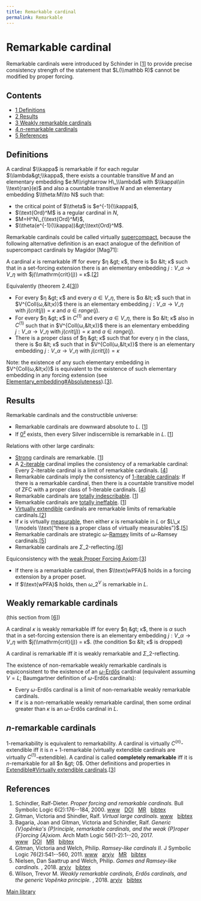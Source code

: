 ```yaml
---
title: Remarkable cardinal
permalink: Remarkable
---
```

# Remarkable cardinal











Remarkable cardinals were introduced by Schinder in
\[[1](#bibkey_Schindler2000:RemarkableCardinal)\] to provide precise
consistency strength of the statement that $L(\\mathbb R)$ cannot be
modified by proper forcing.



## Contents


-   [<span class="tocnumber">1</span> <span
    class="toctext">Definitions</span>](#Definitions)
-   [<span class="tocnumber">2</span> <span
    class="toctext">Results</span>](#Results)
-   [<span class="tocnumber">3</span> <span class="toctext">Weakly
    remarkable cardinals</span>](#Weakly_remarkable_cardinals)
-   [<span class="tocnumber">4</span> <span
    class="toctext">$n$-remarkable
    cardinals</span>](#.24n.24-remarkable_cardinals)
-   [<span class="tocnumber">5</span> <span
    class="toctext">References</span>](#References)


## Definitions

A cardinal $\\kappa$ is remarkable if for each regular
$\\lambda&gt;\\kappa$, there exists a countable transitive $M$ and an
elementary embedding $e:M\\rightarrow H\_\\lambda$ with $\\kappa\\in
\\text{ran}(e)$ and also a countable transitive $N$ and an elementary
embedding $\\theta:M\\to N$ such that:

-   the critical point of $\\theta$ is $e^{-1}(\\kappa)$,
-   $\\text{Ord}^M$ is a regular cardinal in $N$,
-   $M=H^N\_{\\text{Ord}^M}$,
-   $\\theta(e^{-1}(\\kappa))&gt;\\text{Ord}^M$.

Remarkable cardinals could be called virtually
[supercompact](/Supercompact "Supercompact"),
because the following alternative definition is an exact analogue of the
definition of supercompact cardinals by Magidor \[Mag71\]:

A cardinal $κ$ is remarkable iff for every $η &gt; κ$, there is $α &lt;
κ$ such that in a set-forcing extension there is an elementary embedding
$j : V\_α → V\_η$ with $j(\\mathrm{crit}(j)) =
κ$.\[[2](#bibkey_GitmanSchindler:VirtualLargeCardinals)\]

Equivalently (theorem
2.4\[[3](#bibkey_BagariaGitmanSchindler2017:VopenkaPrinciple)\])

-   For every $η &gt; κ$ and every $a ∈ V\_η$, there is $α &lt; κ$ such
    that in $V^{Coll(ω,&lt;κ)}$ there is an elementary embedding $j :
    V\_α → V\_η$ with $j(crit(j)) = κ$ and $a ∈ range(j)$.
-   For every $η &gt; κ$ in $C^{(1)}$ and every $a ∈ V\_η$, there is $α
    &lt; κ$ also in $C^{(1)}$ such that in $V^{Coll(ω,&lt;κ)}$ there is
    an elementary embedding $j : V\_α → V\_η$ with $j(crit(j)) = κ$ and
    $a ∈ range(j)$.
-   There is a proper class of $η &gt; κ$ such that for every $η$ in the
    class, there is $α &lt; κ$ such that in $V^{Coll(ω,&lt;κ)}$ there is
    an elementary embedding $j : V\_α → V\_η$ with $j(crit(j)) = κ$

Note: the existence of any such elementary embedding in
$V^{Coll(ω,&lt;κ)}$ is equivalent to the existence of such elementary
embedding in any forcing extension (see
[Elementary\_embedding\#Absoluteness](/Elementary_embedding#Absoluteness "Elementary embedding")).\[[3](#bibkey_BagariaGitmanSchindler2017:VopenkaPrinciple)\].

## Results

Remarkable cardinals and the constructible universe:

-   Remarkable cardinals are downward absolute to $L$.
    \[[1](#bibkey_Schindler2000:RemarkableCardinal)\]
-   If
    <a href="/Zero_sharp" class="mw-redirect" title="Zero sharp">$0^\sharp$</a>
    exists, then every Silver indiscernible is remarkable in $L$.
    \[[1](#bibkey_Schindler2000:RemarkableCardinal)\]

Relations with other large cardinals:

-   [Strong](/Strong "Strong")
    cardinals are remarkable.
    \[[1](#bibkey_Schindler2000:RemarkableCardinal)\]
-   A
    <a href="/Iterable" class="mw-redirect" title="Iterable">$2$-iterable</a>
    cardinal implies the consistency of a remarkable cardinal: Every
    $2$-iterable cardinal is a limit of remarkable cardinals.
    \[[4](#bibkey_GitmanWelch2011:RamseyLikeCardinalsII)\]
-   Remarkable cardinals imply the consistency of
    <a href="/Iterable" class="mw-redirect" title="Iterable">$1$-iterable cardinals</a>:
    If there is a remarkable cardinal, then there is a countable
    transitive model of ZFC with a proper class of $1$-iterable
    cardinals. \[[4](#bibkey_GitmanWelch2011:RamseyLikeCardinalsII)\]
-   Remarkable cardinals are
    <a href="/Totally_indescribable" class="mw-redirect" title="Totally indescribable">totally indescribable</a>.
    \[[1](#bibkey_Schindler2000:RemarkableCardinal)\]
-   Remarkable cardinals are [totally
    ineffable](/Ineffable "Ineffable").
    \[[1](#bibkey_Schindler2000:RemarkableCardinal)\]
-   [Virtually
    extendible](/Extendible "Extendible")
    cardinals are remarkable limits of remarkable
    cardinals.\[[2](#bibkey_GitmanSchindler:VirtualLargeCardinals)\]
-   If $κ$ is virtually
    [measurable](/Measurable "Measurable"),
    then either $κ$ is remarkable in $L$ or $L\_κ \\models \\text{“there
    is a proper class of virtually
    measurables”}$.\[[5](#bibkey_NielsenWelch2018:GamesRamseylike)\]
-   Remarkable cardinals are strategic
    $ω$-[Ramsey](/Ramsey "Ramsey")
    limits of $ω$-Ramsey
    cardinals.\[[5](#bibkey_NielsenWelch2018:GamesRamseylike)\]
-   Remarkable cardinals are
    $Σ\_2$-reflecting.\[[6](#bibkey_Wilson2018:WeaklyRemarkableCardinals)\]

Equiconsistency with the [weak Proper Forcing
Axiom](/Forcing "Forcing"):\[[3](#bibkey_BagariaGitmanSchindler2017:VopenkaPrinciple)\]

-   If there is a remarkable cardinal, then $\\text{wPFA}$ holds in a
    forcing extension by a proper poset.
-   If $\\text{wPFA}$ holds, then $ω\_2^V$ is remarkable in $L$.

## Weakly remarkable cardinals

(this section from
\[[6](#bibkey_Wilson2018:WeaklyRemarkableCardinals)\])

A cardinal $κ$ is weakly remarkable iff for every $η &gt; κ$, there is
$α$ such that in a set-forcing extension there is an elementary
embedding $j : V\_α → V\_η$ with $j(\\mathrm{crit}(j)) = κ$. (the
condition $α &lt; κ$ is dropped)

A cardinal is remarkable iff it is weakly remarkable and
$Σ\_2$-reflecting.

The existence of non-remarkable weakly remarkable cardinals is
equiconsistent to the existence of an
[$ω$-Erdős](/Erdos "Erdos")
cardinal (equivalent assuming $V=L$; Baumgartner definition of $ω$-Erdős
cardinals):

-   Every $ω$-Erdős cardinal is a limit of non-remarkable weakly
    remarkable cardinals.
-   If $κ$ is a non-remarkable weakly remarkable cardinal, then some
    ordinal greater than $κ$ is an $ω$-Erdős cardinal in $L$.

## $n$-remarkable cardinals

$1$-remarkability is equivalent to remarkability. A cardinal is
virtually $C^{(n)}$-extendible iff it is $n + 1$-remarkable (virtually
extendible cardinals are virtually $C^{(1)}$-extendible). A cardinal is
called **completely remarkable** iff it is $n$-remarkable for all $n
&gt; 0$. Other definitions and properties in [Extendible\#Virtually
extendible
cardinals](/Extendible#Virtually_extendible_cardinals "Extendible").\[[3](#bibkey_BagariaGitmanSchindler2017:VopenkaPrinciple)\]

## References

1.  <span id="bibkey_Schindler2000:RemarkableCardinal">Schindler,
    Ralf-Dieter. *Proper forcing and remarkable cardinals.* Bull
    Symbolic Logic 6(2):176--184, 2000.
    <a href="http://dx.doi.org/10.2307/421205" class="extiw">www</a>   <a href="http://web.archive.org/web/20191005074941/http://dx.doi.org/10.2307/421205" class="extiw">DOI</a>   <a href="http://web.archive.org/web/20191005074941/http://www.ams.org/mathscinet-getitem?mr=1765054" class="extiw">MR</a>   <a href="javascript:bibpopup(&#39;@article%20%7BSchindler2000:RemarkableCardinal,%20%20%20%20AUTHOR%20=%20%7BSchindler,%20Ralf-Dieter%7D,%3Cbr%3E%20%20%20%20%20TITLE%20=%20%7BProper%20forcing%20and%20remarkable%20cardinals%7D,%3Cbr%3E%20%20%20JOURNAL%20=%20%7BBull.%20Symbolic%20Logic%7D,%3Cbr%3E%20%20FJOURNAL%20=%20%7BThe%20Bulletin%20of%20Symbolic%20Logic%7D,%3Cbr%3E%20%20%20%20VOLUME%20=%20%7B6%7D,%3Cbr%3E%20%20%20%20%20%20YEAR%20=%20%7B2000%7D,%3Cbr%3E%20%20%20%20NUMBER%20=%20%7B2%7D,%3Cbr%3E%20%20%20%20%20PAGES%20=%20%7B176--184%7D,%3Cbr%3E%20%20%20%20%20%20ISSN%20=%20%7B1079-8986%7D,%3Cbr%3E%20%20%20MRCLASS%20=%20%7B03E40%20(03E45%2003E55)%7D,%3Cbr%3E%20%20MRNUMBER%20=%20%7B1765054%20(2001h:03096)%7D,%3Cbr%3EMRREVIEWER%20=%20%7BA.%20Kanamori%7D,%3Cbr%3E%20%20%20%20%20%20%20DOI%20=%20%7B10.2307/421205%7D,%3Cbr%3E%20%20%20%20%20%20%20URL%20=%20%7Bhttp://dx.doi.org/10.2307/421205%7D,%3Cbr%3E%7D&#39;)" class="bibtex">bibtex</a></span>
2.  <span id="bibkey_GitmanSchindler:VirtualLargeCardinals">Gitman,
    Victoria and Shindler, Ralf. *Virtual large cardinals.*
    <a href="https://ivv5hpp.uni-muenster.de/u/rds/virtualLargeCardinalsEdited5.pdf" class="extiw">www</a>   <a href="javascript:bibpopup(&#39;@ARTICLE%7BGitmanSchindler:VirtualLargeCardinals,AUTHOR=%20%7BGitman,%20Victoria%20and%20Shindler,%20Ralf%7D,%3Cbr%3ETITLE=%20%7BVirtual%20large%20cardinals%7D,%3Cbr%3EURL=%20%7Bhttps://ivv5hpp.uni-muenster.de/u/rds/virtualLargeCardinalsEdited5.pdf%7D%7D&#39;)" class="bibtex">bibtex</a></span>
3.  <span
    id="bibkey_BagariaGitmanSchindler2017:VopenkaPrinciple">Bagaria,
    Joan and Gitman, Victoria and Schindler, Ralf. *Generic {V}opěnka's
    {P}rinciple, remarkable cardinals, and the weak {P}roper {F}orcing
    {A}xiom.* Arch Math Logic 56(1-2):1--20, 2017.
    <a href="https://victoriagitman.github.io/publications/2016/02/10/generic-vopenkas-principle-remarkable-cardinals-and-the-weak-proper-forcing-axiom.html" class="extiw">www</a>   <a href="http://web.archive.org/web/20191005074941/http://dx.doi.org/10.1007/s00153-016-0511-x" class="extiw">DOI</a>   <a href="http://web.archive.org/web/20191005074941/http://www.ams.org/mathscinet-getitem?mr=3598793" class="extiw">MR</a>   <a href="javascript:bibpopup(&#39;@ARTICLE%7BBagariaGitmanSchindler2017:VopenkaPrinciple,%20AUTHOR%20=%20%7BBagaria,%20Joan%20and%20Gitman,%20Victoria%20and%20Schindler,%20Ralf%7D,%3Cbr%3E%20TITLE%20=%20%7BGeneric%20%7BV%7Dopěnka\&#39;s%20%7BP%7Drinciple,%20remarkable%20cardinals,%20and%20the%20weak%20%7BP%7Droper%20%7BF%7Dorcing%20%7BA%7Dxiom%7D,%3Cbr%3E%20JOURNAL%20=%20%7BArch.%20Math.%20Logic%7D,%3Cbr%3E%20FJOURNAL%20=%20%7BArchive%20for%20Mathematical%20Logic%7D,%3Cbr%3E%20VOLUME%20=%20%7B56%7D,%3Cbr%3E%20YEAR%20=%20%7B2017%7D,%3Cbr%3E%20NUMBER%20=%20%7B1-2%7D,%3Cbr%3E%20PAGES%20=%20%7B1--20%7D,%3Cbr%3E%20ISSN%20=%20%7B0933-5846%7D,%3Cbr%3E%20MRCLASS%20=%20%7B03E35%20(03E55%2003E57)%7D,%3Cbr%3E%20MRNUMBER%20=%20%7B3598793%7D,%3Cbr%3E%20DOI%20=%20%7B10.1007/s00153-016-0511-x%7D,%3Cbr%3E%20URL%20=%20%7Bhttps://victoriagitman.github.io/publications/2016/02/10/generic-vopenkas-principle-remarkable-cardinals-and-the-weak-proper-forcing-axiom.html%7D%7D&#39;)" class="bibtex">bibtex</a></span>
4.  <span id="bibkey_GitmanWelch2011:RamseyLikeCardinalsII">Gitman,
    Victoria and Welch, Philip. *Ramsey-like cardinals II.* J Symbolic
    Logic 76(2):541--560, 2011.
    <a href="http://boolesrings.org/victoriagitman/files/2011/08/ramseylikecardinalsii.pdf" class="extiw">www</a>   <a href="http://web.archive.org/web/20191005074941/http://arxiv.org/abs/1104.4448" class="extiw">arχiv</a>   <a href="http://web.archive.org/web/20191005074941/http://www.ams.org/mathscinet-getitem?mr=2830435" class="extiw">MR</a>   <a href="javascript:bibpopup(&#39;@article%20%7BGitmanWelch2011:RamseyLikeCardinalsII,%20%20%20%20AUTHOR%20=%20%7BGitman,%20Victoria%20and%20Welch,%20Philip%7D,%3Cbr%3E%20%20%20%20%20TITLE%20=%20%7BRamsey-like%20cardinals%20II%7D,%3Cbr%3E%20%20%20JOURNAL%20=%20%7BJ.%20Symbolic%20Logic%7D,%3Cbr%3E%20%20FJOURNAL%20=%20%7BJournal%20of%20Symbolic%20Logic%7D,%3Cbr%3E%20%20%20%20VOLUME%20=%20%7B76%7D,%3Cbr%3E%20%20%20%20%20%20YEAR%20=%20%7B2011%7D,%3Cbr%3E%20%20%20%20NUMBER%20=%20%7B2%7D,%3Cbr%3E%20%20%20%20%20PAGES%20=%20%7B541--560%7D,%3Cbr%3E%20%20%20%20%20%20ISSN%20=%20%7B0022-4812%7D,%3Cbr%3E%20%20%20%20%20CODEN%20=%20%7BJSYLA6%7D,%3Cbr%3E%20%20%20MRCLASS%20=%20%7B03E55%7D,%3Cbr%3E%20%20MRNUMBER%20=%20%7B2830435%7D,%3Cbr%3EEPRINT%20=%7B1104.4448%7D,%3Cbr%3E%20%20%20%20%20%20%20URL%20=%20%7Bhttp://boolesrings.org/victoriagitman/files/2011/08/ramseylikecardinalsii.pdf%7D,%3Cbr%3E%7D&#39;)" class="bibtex">bibtex</a></span>
5.  <span id="bibkey_NielsenWelch2018:GamesRamseylike">Nielsen, Dan
    Saattrup and Welch, Philip. *Games and Ramsey-like cardinals.*
    , 2018.
    <a href="http://arxiv.org/abs/1804.10383" class="extiw">arχiv</a>   <a href="javascript:bibpopup(&#39;@article%7BNielsenWelch2018:GamesRamseylike,%20%20%20%20author%20=%20%7BNielsen,%20Dan%20Saattrup%20and%20Welch,%20Philip%7D,%3Cbr%3E%20%20%20%20%20%20%20%20%20title%20=%20%7BGames%20and%20Ramsey-like%20cardinals%7D,%3Cbr%3E%20%20%20%20%20%20%20%20year%20=%20%7B2018%7D,%3Cbr%3E%20%20%20%20%20eprint%20=%20%7B1804.10383%7D,%3Cbr%3E%7D&#39;)" class="bibtex">bibtex</a></span>
6.  <span id="bibkey_Wilson2018:WeaklyRemarkableCardinals">Wilson,
    Trevor M. *Weakly remarkable cardinals, Erdős cardinals, and the
    generic Vopěnka principle.* , 2018.
    <a href="http://arxiv.org/abs/1807.02207v1" class="extiw">arχiv</a>   <a href="javascript:bibpopup(&#39;@article%7BWilson2018:WeaklyRemarkableCardinals,%20%20%20%20AUTHOR%20=%20%7BWilson,%20Trevor%20M.%7D,%3Cbr%3E%20%20%20%20%20TITLE%20=%20%7BWeakly%20remarkable%20cardinals,%20Erdős%20cardinals,%20and%20the%20generic%20Vopěnka%20principle%7D,%3Cbr%3E%20%20%20%20%20%20YEAR%20=%20%7B2018%7D,%3Cbr%3E%20%20%20%20EPRINT%20=%20%7B1807.02207v1%7D%7D&#39;)" class="bibtex">bibtex</a></span>

[Main
library](/Library "Library")


